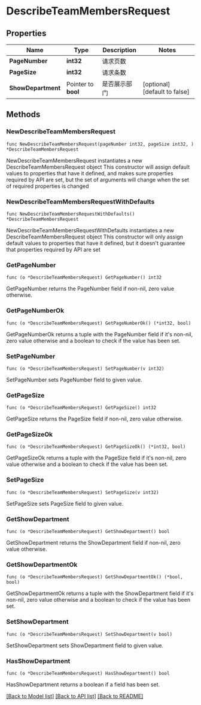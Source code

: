 # DescribeTeamMembersRequest

## Properties

Name | Type | Description | Notes
------------ | ------------- | ------------- | -------------
**PageNumber** | **int32** | 请求页数 | 
**PageSize** | **int32** | 请求条数 | 
**ShowDepartment** | Pointer to **bool** | 是否展示部门 | [optional] [default to false]

## Methods

### NewDescribeTeamMembersRequest

`func NewDescribeTeamMembersRequest(pageNumber int32, pageSize int32, ) *DescribeTeamMembersRequest`

NewDescribeTeamMembersRequest instantiates a new DescribeTeamMembersRequest object
This constructor will assign default values to properties that have it defined,
and makes sure properties required by API are set, but the set of arguments
will change when the set of required properties is changed

### NewDescribeTeamMembersRequestWithDefaults

`func NewDescribeTeamMembersRequestWithDefaults() *DescribeTeamMembersRequest`

NewDescribeTeamMembersRequestWithDefaults instantiates a new DescribeTeamMembersRequest object
This constructor will only assign default values to properties that have it defined,
but it doesn't guarantee that properties required by API are set

### GetPageNumber

`func (o *DescribeTeamMembersRequest) GetPageNumber() int32`

GetPageNumber returns the PageNumber field if non-nil, zero value otherwise.

### GetPageNumberOk

`func (o *DescribeTeamMembersRequest) GetPageNumberOk() (*int32, bool)`

GetPageNumberOk returns a tuple with the PageNumber field if it's non-nil, zero value otherwise
and a boolean to check if the value has been set.

### SetPageNumber

`func (o *DescribeTeamMembersRequest) SetPageNumber(v int32)`

SetPageNumber sets PageNumber field to given value.


### GetPageSize

`func (o *DescribeTeamMembersRequest) GetPageSize() int32`

GetPageSize returns the PageSize field if non-nil, zero value otherwise.

### GetPageSizeOk

`func (o *DescribeTeamMembersRequest) GetPageSizeOk() (*int32, bool)`

GetPageSizeOk returns a tuple with the PageSize field if it's non-nil, zero value otherwise
and a boolean to check if the value has been set.

### SetPageSize

`func (o *DescribeTeamMembersRequest) SetPageSize(v int32)`

SetPageSize sets PageSize field to given value.


### GetShowDepartment

`func (o *DescribeTeamMembersRequest) GetShowDepartment() bool`

GetShowDepartment returns the ShowDepartment field if non-nil, zero value otherwise.

### GetShowDepartmentOk

`func (o *DescribeTeamMembersRequest) GetShowDepartmentOk() (*bool, bool)`

GetShowDepartmentOk returns a tuple with the ShowDepartment field if it's non-nil, zero value otherwise
and a boolean to check if the value has been set.

### SetShowDepartment

`func (o *DescribeTeamMembersRequest) SetShowDepartment(v bool)`

SetShowDepartment sets ShowDepartment field to given value.

### HasShowDepartment

`func (o *DescribeTeamMembersRequest) HasShowDepartment() bool`

HasShowDepartment returns a boolean if a field has been set.


[[Back to Model list]](../README.md#documentation-for-models) [[Back to API list]](../README.md#documentation-for-api-endpoints) [[Back to README]](../README.md)


